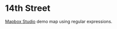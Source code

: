 14th Street
===========================
[Mapbox Studio](https://github.com/mapbox/mapbox-studio) demo map using regular expressions.
